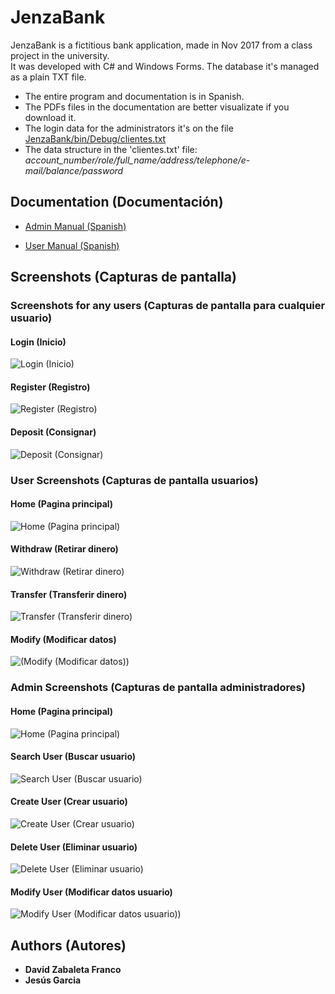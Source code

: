 # JenzaBank
JenzaBank is a fictitious bank application, made in Nov 2017 from a class project in the university.</br> 
It was developed with C# and Windows Forms. The database it's managed as a plain TXT file.

- The entire program and documentation is in Spanish.</br> 
- The PDFs files in the documentation are better visualizate if you download it.</br> 
- The login data for the administrators it's on the file [JenzaBank/bin/Debug/clientes.txt](https://github.com/DavidZabaleta/JenzaBank/blob/master/JenzaBank/bin/Debug/clientes.txt "JenzaBank/bin/Debug/clientes.txt")</br> 
- The data structure in the 'clientes.txt' file: _account_number/role/full_name/address/telephone/e-mail/balance/password_

## Documentation (Documentación)

- [Admin Manual (Spanish)](https://github.com/DavidZabaleta/JenzaBank/raw/master/Documentation/MANUAL%20DE%20ADMINISTRADOR.pdf "Admin Manual (Spanish)")

- [User Manual (Spanish)](https://github.com/DavidZabaleta/JenzaBank/raw/master/Documentation/MANUAL%20DE%20USUARIO.pdf "User Manual (Spanish)")

## Screenshots (Capturas de pantalla)


### Screenshots for any users (Capturas de pantalla para cualquier usuario)


#### Login (Inicio)

![Login (Inicio)](https://i.imgur.com/zNhajVC.png "Login (Inicio)")

#### Register (Registro)

![Register (Registro)](https://i.imgur.com/oWFU3wB.png "Register (Registro)")

#### Deposit (Consignar)

![Deposit (Consignar)](https://i.imgur.com/d83QNho.png "Deposit (Consignar)")


### User Screenshots (Capturas de pantalla usuarios)


#### Home (Pagina principal)

![Home (Pagina principal)](https://i.imgur.com/133ff7O.png "Home (Pagina principal)")

#### Withdraw (Retirar dinero)

![Withdraw (Retirar dinero)](https://i.imgur.com/zZ9FRSU.png "Withdraw (Retirar dinero)")

#### Transfer (Transferir dinero)

![Transfer (Transferir dinero)](https://i.imgur.com/cyxectv.png "Transfer (Transferir dinero)")

#### Modify (Modificar datos)

![(Modify (Modificar datos))](https://i.imgur.com/yqI2g3l.png "Modify (Modificar datos)")


### Admin Screenshots (Capturas de pantalla administradores)


#### Home (Pagina principal)

![Home (Pagina principal)](https://i.imgur.com/efUKl5W.png "Home (Pagina principal)")

#### Search User (Buscar usuario)

![Search User (Buscar usuario)](https://i.imgur.com/WjywzeS.png "Search User (Buscar usuario)")

#### Create User (Crear usuario)

![Create User (Crear usuario)](https://i.imgur.com/QgqUVwu.png "Create User (Crear usuario)")

#### Delete User (Eliminar usuario)

![Delete User (Eliminar usuario)](https://i.imgur.com/WakVCI7.png "Delete User (Eliminar usuario)")

#### Modify User (Modificar datos usuario)

![Modify User (Modificar datos usuario))](https://i.imgur.com/AoWoti9.png "Modify User (Modificar datos usuario)")


## Authors (Autores)

- **David Zabaleta Franco**
- **Jesús Garcia**


